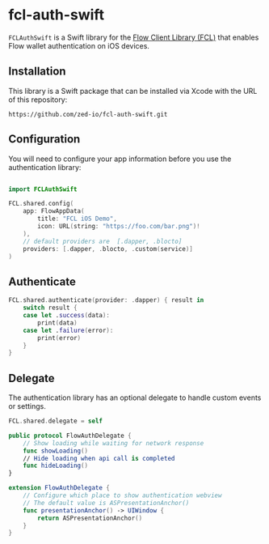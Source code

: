 # fcl-auth-swift

`FCLAuthSwift` is a Swift library for the [Flow Client Library (FCL)](https://docs.onflow.org/fcl/) that enables Flow wallet authentication on iOS devices.

## Installation

This library is a Swift package that can be installed via Xcode with the URL of this repository:

`https://github.com/zed-io/fcl-auth-swift.git`

## Configuration

You will need to configure your app information before you use the authentication library:

```swift

import FCLAuthSwift

FCL.shared.config(
    app: FlowAppData(
        title: "FCL iOS Demo",
        icon: URL(string: "https://foo.com/bar.png")!
    ),
    // default providers are  [.dapper, .blocto]
    providers: [.dapper, .blocto, .custom(service)]
)
```

## Authenticate 

```swift
FCL.shared.authenticate(provider: .dapper) { result in
    switch result {
    case let .success(data):
        print(data)
    case let .failure(error):
        print(error)
    }
}
```

## Delegate

The authentication library has an optional delegate to handle custom events or settings. 

```swift
FCL.shared.delegate = self

public protocol FlowAuthDelegate {
    // Show loading while waiting for network response
    func showLoading()
    // Hide loading when api call is completed 
    func hideLoading()
}

extension FlowAuthDelegate {
    // Configure which place to show authentication webview
    // The default value is ASPresentationAnchor()
    func presentationAnchor() -> UIWindow {
        return ASPresentationAnchor()
    }
}
```
